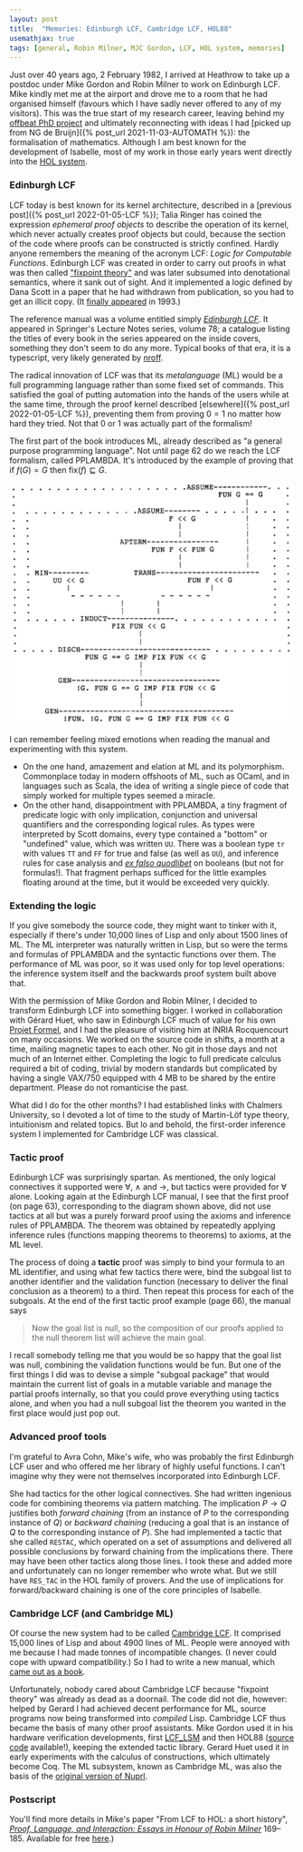 ```yaml
---
layout: post
title:  "Memories: Edinburgh LCF, Cambridge LCF, HOL88"
usemathjax: true 
tags: [general, Robin Milner, MJC Gordon, LCF, HOL system, memories]
---
```


Just over 40 years ago, 2 February 1982, I arrived at Heathrow to take up a postdoc under Mike Gordon and Robin Milner to work on Edinburgh LCF.
Mike kindly met me at the airport and drove me to a room that he had organised himself (favours which I have sadly never offered to any of my visitors).
This was the true start of my research career, leaving behind my [offbeat PhD project](https://dl.acm.org/doi/10.1145/582153.582178)
and ultimately reconnecting with ideas I had [picked up from NG de Bruijn]({% post_url 2021-11-03-AUTOMATH %}): the formalisation of mathematics.
Although I am best known for the development of Isabelle, most of my work in those early years went directly into the [HOL system](https://hol-theorem-prover.org).

### Edinburgh LCF

LCF today is best known for its kernel architecture, described in a 
[previous post]({% post_url 2022-01-05-LCF %});
Talia Ringer has coined the expression *ephemeral proof objects* to describe the operation of its kernel, which never actually creates proof objects but could,
because the section of the code where proofs can be constructed is strictly confined.
Hardly anyone remembers the meaning of the acronym LCF: *Logic for Computable Functions*.
Edinburgh LCF was created in order to carry out proofs in what was then called 
["fixpoint theory"](https://doi.org/10.1145/361454.361460) and was later subsumed into denotational semantics, where it sank out of sight.
And it implemented a logic defined by Dana Scott in a paper that he had withdrawn from publication, so you had to get an illicit copy.
(It [finally appeared](https://doi.org/10.1016/0304-3975(93)90095-B) in 1993.)

The reference manual was a volume entitled simply [*Edinburgh LCF*](https://link.springer.com/book/10.1007/3-540-09724-4).
It appeared in Springer's Lecture Notes series, volume 78; a catalogue listing the titles of every book in the series appeared on the inside covers, something they don't seem to do any more. Typical books of that era, it is a typescript, very likely generated by [nroff](https://en.wikipedia.org/wiki/Nroff).

The radical innovation of LCF was that its *metalanguage* (ML) would be a full programming language rather than some fixed set of commands.
This satisfied the goal of putting automation into the hands of the users 
while at the same time, through the proof kernel described [elsewhere]({% post_url 2022-01-05-LCF %}), preventing them from proving $0=1$
no matter how hard they tried.
Not that 0 or 1 was actually part of the formalism!

The first part of the book introduces ML, already described as "a general purpose programming language".
Not until page 62 do we reach the LCF formalism, called PPLAMBDA.
It's introduced by the example of proving that if $f(G)=G$ then $\mathop{\textrm{fix}}(f) \sqsubseteq G$.

<img src="/images/PPLAMBDA-proof.png" alt="PPLAMBDA proof of a small example" width="750"/>

I can remember feeling mixed emotions when reading the manual and experimenting with this system.
* On the one hand, amazement and elation at ML and its polymorphism.
Commonplace today in modern offshoots of ML, such as OCaml, and in languages such as Scala,
the idea of writing a single piece of code that simply worked for multiple types seemed a miracle.
* On the other hand, disappointment with PPLAMBDA, a tiny fragment of predicate logic with only implication, conjunction and universal quantifiers and the corresponding logical rules.
As types were interpreted by Scott domains, every type contained a "bottom" or "undefined" value, which was written `UU`.
There was a boolean type `tr` with values `TT` and `FF` for true and false (as well as `UU`), and inference rules for case analysis and 
[*ex falso quodlibet*](https://en.wikipedia.org/wiki/Principle_of_explosion) 
on booleans (but not for formulas!).
That fragment perhaps sufficed for the little examples floating around at the time, but it would be exceeded very quickly.

### Extending the logic

If you give somebody the source code, they might want to tinker with it, especially if there's under 10,000 lines of Lisp and only about 1500 lines of ML.
The ML interpreter was naturally written in Lisp, but so were the terms and formulas of PPLAMBDA and the syntactic functions over them.
The performance of ML was poor, so it was used only for top level operations:
the inference system itself and the backwards proof system built above that.

With the permission of Mike Gordon and Robin Milner, I decided to transform Edinburgh LCF into something bigger.
I worked in collaboration with Gérard Huet, who saw in Edinburgh LCF much of value for his own [Projet Formel](https://rdcu.be/cVyup), and I had the pleasure of visiting him at 
INRIA Rocquencourt on many occasions. 
We worked on the source code in shifts, a month at a time, mailing magnetic tapes to each other. No git in those days and not much of an Internet either.
Completing the logic to full predicate calculus required a bit of coding,
trivial by modern standards but complicated by having a single VAX/750 equipped with 4 MB to be shared by the entire department. Please do not romanticise the past.

What did I do for the other months? I had established links with Chalmers University,
so I devoted a lot of time to the study of Martin-Löf type theory, intuitionism and related  topics. But lo and behold, the first-order inference system I implemented for Cambridge LCF was classical.

### Tactic proof

Edinburgh LCF was surprisingly spartan. As mentioned, the only logical connectives it supported were $\forall$, $\land$ and $\to$, but tactics were provided for $\forall$ alone.
Looking again at the Edinburgh LCF manual, I see that the first proof (on page 63), corresponding to the diagram shown above, did not use tactics at all but was a purely forward proof using the axioms and inference rules of PPLAMBDA.
The theorem was obtained by repeatedly applying inference rules (functions mapping theorems to theorems) to axioms, at the ML level.

The process of doing a **tactic** proof was simply to bind your formula to an ML identifier, and using what few tactics there were, bind the subgoal list to another identifier and the validation function (necessary to deliver the final conclusion as a theorem) to a third.
Then repeat this process for each of the subgoals.
At the end of the first tactic proof example (page 66), the manual says

> Now the goal list is null, so the composition of our proofs applied to the null theorem list will achieve the main goal.

I recall somebody telling me that you would be so happy that the goal list was null, combining the validation functions would be fun.
But one of the first things I did was to devise a simple "subgoal package" that would maintain the current list of goals in a mutable variable and manage the partial proofs internally, so that you could prove everything using tactics alone, and when you had a null subgoal list the theorem you wanted in the first place would just pop out.

### Advanced proof tools

I'm grateful to Avra Cohn, Mike's wife, who was probably the first Edinburgh LCF user and who offered me her library of highly useful functions. I can't imagine why they were not themselves incorporated into Edinburgh LCF.

She had tactics for the other logical connectives.
She had written ingenious code for combining theorems via pattern matching.
The implication $P\to Q$ justifies both *forward chaining* (from an 
instance of $P$ to the corresponding instance of $Q$) 
or *backward chaining* (reducing a goal that is an instance of $Q$ to the corresponding instance of $P$).
She had implemented a tactic that she called `RESTAC`, which operated on a set of assumptions and delivered all possible conclusions by forward chaining from the implications there.
There may have been other tactics along those lines.
I took these and added more and unfortunately can no longer remember who wrote what.
But we still have `RES_TAC` in the HOL family of provers.
And the use of implications for forward/backward chaining is one of the core principles of Isabelle.

### Cambridge LCF (and Cambridge ML)

Of course the new system had to be called [Cambridge LCF](https://www.cl.cam.ac.uk/~lp15/archive/lcf.tar.gz). 
It comprised 15,000 lines of Lisp and about 4900 lines of ML.
People were annoyed with me because I had made tonnes of incompatible changes.
(I never could cope with upward compatibility.)
So I had to write a new manual, which [came out as a book](https://www.cambridge.org/gb/academic/subjects/computer-science/programming-languages-and-applied-logic/logic-and-computation-interactive-proof-cambridge-lcf).

Unfortunately, nobody cared about Cambridge LCF because "fixpoint theory" was already as dead as a doornail.
The code did not die, however: helped by Gerard I had achieved decent performance for ML, source programs now being transformed into *compiled* Lisp.
Cambridge LCF thus became the basis of many other proof assistants.
Mike Gordon used it in his hardware verification developments, first [LCF_LSM](https://www.cl.cam.ac.uk/techreports/UCAM-CL-TR-41.pdf) and then HOL88 ([source code](https://www.repository.cam.ac.uk/handle/1810/265031) available!), keeping the extended tactic library.
Gerard Huet used it in early experiments with the calculus of constructions, which ultimately become Coq.
The ML subsystem, known as Cambridge ML, was also the basis of the [original version of Nuprl](https://nuprl-web.cs.cornell.edu/book/).

### Postscript

You'll find more details in Mike's paper "From LCF to HOL: a short history",
*[Proof, Language, and Interaction: Essays in Honour of Robin Milner](https://mitpress.mit.edu/9780262161886/)* 169–185.
Available for free [here](https://www.cl.cam.ac.uk/archive/mjcg/papers/HolHistory.pdf).)



